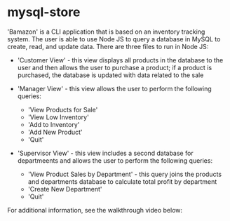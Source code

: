 # mysql-store

'Bamazon' is a CLI application that is based on an inventory tracking system. The user is able to use Node JS to query a database in MySQL to create, read, and update data. There are three files to run in Node JS:

* 'Customer View' - this view displays all products in the database to the user and then allows the user to purchase a product; if a product is purchased, the database is updated with data related to the sale

* 'Manager View' - this view allows the user to perform the following queries:
  * 'View Products for Sale'
  * 'View Low Inventory'
  * 'Add to Inventory' 
  * 'Add New Product'
  * 'Quit'
  
* 'Supervisor View' - this view includes a second database for departmeents and allows the user to perform the following queries:
  * 'View Product Sales by Department' - this query joins the products and departments database to calculate total profit by department
  * 'Create New Department'
  * 'Quit'
  
For additional information, see the walkthrough video below:
